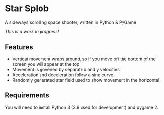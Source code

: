 # Star Splob
A sideways scrolling space shooter, written in Python & PyGame

*This is a work in progress!*

## Features
- Vertical movement wraps around, so if you move off the bottom of the screen you will appear at the top
- Movement is govened by separate x and y velocities
- Acceleration and deceleration follow a sine curve
- Randomly generated star field used to show movement in the horizontal

## Requirements

You will need to install Python 3 (3.9 used for development) and pygame 2.

